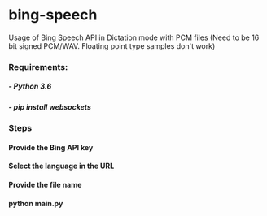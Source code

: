# bing-speech
Usage of Bing Speech API in Dictation mode with PCM files
(Need to be 16 bit signed PCM/WAV. Floating point type samples don't work)
### Requirements:
##### - Python 3.6
##### - pip install websockets
### Steps
#### Provide the Bing API key
#### Select the language in the URL
#### Provide the file name
#### python main.py
